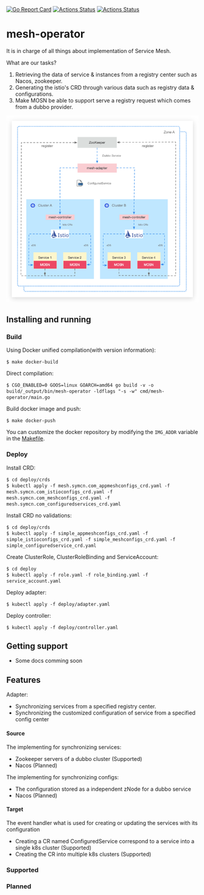 [![Go Report Card](https://goreportcard.com/badge/github.com/symcn/mesh-operator)](https://goreportcard.com/report/github.com/symcn/mesh-operator)
[![Actions Status](https://github.com/symcn/mesh-operator/workflows/go-build/badge.svg)](https://github.com/symcn/mesh-operator/actions?query=workflow%3Ago-build)
[![Actions Status](https://github.com/symcn/mesh-operator/workflows/pre-commit/badge.svg)](https://github.com/symcn/mesh-operator/actions?query=workflow%3Apre-commit)
# mesh-operator
It is in charge of all things about implementation of Service Mesh.

What are our tasks?

1. Retrieving the data of service & instances from a registry center such as Nacos, zookeeper. 
2. Generating the istio's CRD through various data such as registry data & configurations.
3. Make MOSN be able to support serve a registry request which comes from a dubbo provider.

![architecture-diagram](./docs/architecture-diagram.png)

## Installing and running

### Build

Using Docker unified compilation(with version information):

```shell
$ make docker-build
```

Direct compilation:

```shell
$ CGO_ENABLED=0 GOOS=linux GOARCH=amd64 go build -v -o build/_output/bin/mesh-operator -ldflags "-s -w" cmd/mesh-operator/main.go
```

Build docker image and push:

```shell
$ make docker-push
```

You can customize the docker repository by modifying the `IMG_ADDR` variable in the [Makefile](./Makefile).

### Deploy

Install CRD:

```shell
$ cd deploy/crds
$ kubectl apply -f mesh.symcn.com_appmeshconfigs_crd.yaml -f mesh.symcn.com_istioconfigs_crd.yaml -f mesh.symcn.com_meshconfigs_crd.yaml -f mesh.symcn.com_configuredservices_crd.yaml
```

Install CRD no validations:
```shell
$ cd deploy/crds
$ kubectl apply -f simple_appmeshconfigs_crd.yaml -f simple_istioconfigs_crd.yaml -f simple_meshconfigs_crd.yaml -f simple_configuredservice_crd.yaml
```

Create ClusterRole, ClusterRoleBinding and ServiceAccount:
```shell
$ cd deploy
$ kubectl apply -f role.yaml -f role_binding.yaml -f service_account.yaml
```

Deploy adapter:
```shell
$ kubectl apply -f deploy/adapter.yaml
```

Deploy controller:
```shell
$ kubectl apply -f deploy/controller.yaml
```


## Getting support

- Some docs comming soon

## Features
Adapter:
- Synchronizing services from a specified registry center.
- Synchronizing the customized configuration of service from a specified config center
  
#### Source
The implementing for synchronizing services:
- Zookeeper servers of a dubbo cluster (Supported)
- Nacos (Planned)

The implementing for synchronizing configs:
- The configuration stored as a independent zNode for a dubbo service
- Nacos (Planned)

#### Target

The event handler what is used for creating or updating the services with its configuration
- Creating a CR named ConfiguredService correspond to a service into a single k8s cluster (Supported)
- Creating the CR into multiple k8s clusters (Supported)

### Supported

### Planned

